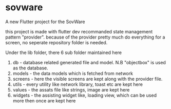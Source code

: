 # sovware

A new Flutter project for the SovWare

this project is made with flutter dev recommanded state management pattern "provider". because of the provider pretty much do everything for a screen, no seperate repository folder is needed. 

Under the lib folder, there 6 sub folder maintained here

1. db - database related generated file and model. N.B "objectbox" is used as the database.
2. models - the data models which is fetched from network
3. screens - here the visible screens are kept along with the provider file.
4. utils - every utility like network library, toast etc are kept here
5. values - the assats file like strings, image are kept here
6. widgets - the assisting widget like, loading view, which can be used more then once are kept here


